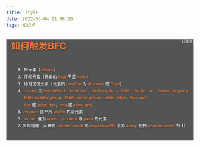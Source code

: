```yaml
---
title: style
date: 2022-05-04 11:08:20
tags: 知识点
--- 
```

![image-20211116230538141](/images/image-20211116230538141.png)
